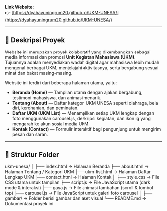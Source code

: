 **Link Website:**  
👉 [https://dyahayuningrum20.github.io/UKM-UNESA/](https://dyahayuningrum20.github.io/UKM-UNESA/)

---
## 📖 Deskripsi Proyek
Website ini merupakan proyek kolaboratif yang dikembangkan sebagai media informasi dan promosi **Unit Kegiatan Mahasiswa (UKM)**.  
Tujuannya adalah menyediakan wadah digital agar mahasiswa lebih mudah mengenal berbagai UKM, menjelajahi aktivitasnya, serta bergabung sesuai minat dan bakat masing-masing.

Website ini terdiri dari beberapa halaman utama, yaitu:
- **Beranda (Home)** — Tampilan utama dengan ajakan bergabung, testimoni mahasiswa, dan animasi menarik.  
- **Tentang (About)** — Daftar kategori UKM UNESA seperti olahraga, bela diri, kerohanian, dan peminatan.  
- **Daftar UKM (UKM List)** — Menampilkan setiap UKM lengkap dengan foto menggunakan carousel.js, deskripsi kegiatan, dan ikon ig yang mengarah ke akun sosial media UKM.  
- **Kontak (Contact)** — Formulir interaktif bagi pengunjung untuk mengirim pesan dan saran.

---

## 🧱 Struktur Folder
ukm-unesa/
│
├── index.html         → Halaman Beranda
├── about.html         → Halaman Tentang / Kategori UKM
├── ukm-list.html      → Halaman Daftar Lengkap UKM
├── contact.html       → Halaman Kontak
│
├── style.css          → File CSS utama untuk tampilan
├── script.js          → File JavaScript utama (dark mode & interaksi)
├── gaya.js            → File animasi tambahan (scroll & tombol top)
├── carousel.js        → File JavaScript untuk galeri foto carousel
│
├── gambar/            → Folder berisi gambar dan aset visual
└── README.md          → Dokumentasi proyek ini






